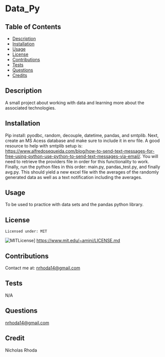 # Data_Py
  
  ## Table of Contents
  * [Description](#description)
  * [Installation](#installation)
  * [Usage](#usage)
  * [License](#license)
  * [Contributions](#contributions)
  * [Tests](#tests)
  * [Questions](#questions)
  * [Credits](#name)
  
  ## Description
  A small project about working with data and learning more about the associated technologies.

  ## Installation
  Pip install: pyodbc, random, decouple, datetime, pandas, and smtplib.  Next, create an MS Acess database and make sure to include it in env file.  A good resource to help with smtplib setup is: https://www.alfredosequeida.com/blog/how-to-send-text-messages-for-free-using-python-use-python-to-send-text-messages-via-email/.  You will need to retrieve the providers file in order for this functionality to work.  Finally, run the python files in this order: main.py, pandas_test.py, and finally avg.py.  This should yield a new excel file with the averages of the randomly generated data as well as a text notification including the averages.

  ## Usage
  To be used to practice with data sets and the pandas python library.

  ## License 
    Licensed under: MIT
  ![MITLicense](https://img.shields.io/badge/License-MIT-blue.svg)]
  https://www.mit.edu/~amini/LICENSE.md
  
  ## Contributions
  Contact me at: nrhoda14@gmail.com

  ## Tests
  N/A

  ## Questions
  nrhoda14@gmail.com

  ## Credit
  Nicholas Rhoda
  
